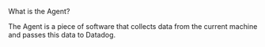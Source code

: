 What is the Agent?

The Agent is a piece of software that collects data from the current machine and passes this data to Datadog.
